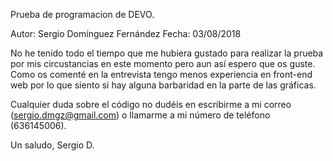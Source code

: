 Prueba de programacion de DEVO.

Autor: Sergio Domínguez Fernández
Fecha: 03/08/2018

No he tenido todo el tiempo que me hubiera gustado para realizar la prueba por mis circustancias en este momento pero aun así espero que os guste. Como os comenté en la entrevista tengo menos experiencia en front-end web por lo que siento si hay alguna barbaridad en la parte de las gráficas.

Cualquier duda sobre el código no dudéis en escribirme a mi correo (sergio.dmgz@gmail.com) o llamarme a mi número de teléfono (636145006).

Un saludo,
Sergio D.